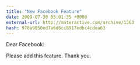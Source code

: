 ```yaml
---
title: "New Facebook Feature"
date: 2009-07-30 05:01:35 +0000
external-url: http://mnteractive.com/archive/1363
hash: 978a9050ed7a6d6cc8917edbc4cdea63
---
```


Dear Facebook:

Please add this feature. Thank you. 




